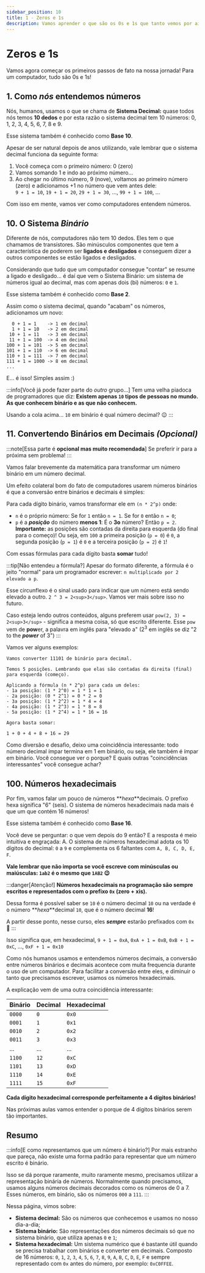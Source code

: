 ```yaml
---
sidebar_position: 10
title: 1 - Zeros e 1s
description: Vamos aprender o que são os 0s e 1s que tanto vemos por aí
---
```


# Zeros e 1s

Vamos agora começar os primeiros passos de fato na nossa jornada! Para um computador, tudo são 0s e 1s!

## 1. Como _nós_ entendemos números

Nós, humanos, usamos o que se chama de **Sistema Decimal:** quase todos nós temos **10 dedos** e por esta razão o sistema decimal tem 10 números: 0, 1, 2, 3, 4, 5, 6, 7, 8 e 9.

Esse sistema também é conhecido como **Base 10**.

Apesar de ser natural depois de anos utilizando, vale lembrar que o sistema decimal funciona da seguinte forma:

1. Você começa com o primeiro número: 0 (zero)
2. Vamos somando 1 e indo ao próximo número...
3. Ao chegar no último número, 9 (nove), voltamos ao primeiro número (zero) e adicionamos +1 no número que vem antes dele:<br/>`9 + 1 = 10`, `19 + 1 = 20`, `29 + 1 = 30`, ..., `99 + 1 = 100`, ...

Com isso em mente, vamos ver como computadores entendem números.

## 10. O Sistema _Binário_

Diferente de nós, computadores não tem 10 dedos. Eles tem o que chamamos de transístores. São minúsculos componentes que tem a característica de poderem ser **ligados e desligados** e conseguem dizer a outros componentes se estão ligados e desligados.

Considerando que tudo que um computador consegue "contar" se resume a ligado e desligado... é daí que vem o Sistema Binário: um sistema de números igual ao decimal, mas com apenas dois (bi) números: `0` e `1`.

Esse sistema também é conhecido como **Base 2**.

Assim como o sistema decimal, quando "acabam" os números, adicionamos um novo:

```text
  0 + 1 = 1    -> 1 em decimal
  1 + 1 = 10   -> 2 em decimal
 10 + 1 = 11   -> 3 em decimal
 11 + 1 = 100  -> 4 em decimal
100 + 1 = 101  -> 5 em decimal
101 + 1 = 110  -> 6 em decimal
110 + 1 = 111  -> 7 em decimal
111 + 1 = 1000 -> 8 em decimal
...
```

E... é isso! Simples assim :)

:::info[Você já pode fazer parte do *outro* grupo...]
Tem uma velha piadoca de programadores que diz: **Existem apenas `10` tipos de pessoas no mundo. As que conhecem binário e as que não conhecem.**

Usando a cola acima... `10` em binário é qual número decimal? 😉
:::

## 11. Convertendo Binários em Decimais _(Opcional)_

:::note[Essa parte é **opcional mas muito recomendada**]
Se preferir ir para a próxima sem problema!
:::

Vamos falar brevemente da matemática para transformar um número binário em um número decimal.

Um efeito colateral bom do fato de computadores usarem números binários é que a conversão entre binários e decimais é simples:

Para cada dígito binário, vamos transformar ele em `(n * 2^p)` onde:

-   `n` é o próprio número: Se for `1` então `n = 1`. Se for `0` então `n = 0`;
-   `p` é a **_posição_** do número **menos 1**: É o **3o** número? Então `p = 2`. **Importante:** as posições são contadas da direita para esquerda (do final para o começo)! Ou seja, em `100` a primeira posição (`p = 0`) é `0`, a segunda posição (`p = 1`) é `0` e a terceira posição (`p = 2`) é `1`!

Com essas fórmulas para cada dígito basta **somar** tudo!

:::tip[Não entendeu a fórmula?]
Apesar do formato diferente, a fórmula é o jeito "normal" para um programador escrever: `n multiplicado por 2 elevado a p`.

Esse circunflexo é o sinal usado para indicar que um número está sendo elevado a outro. `2 ^ 3 = 2<sup>3</sup>`. Vamos ver mais sobre isso no futuro.

Caso esteja lendo outros conteúdos, alguns preferem usar `pow(2, 3) = 2<sup>3</sup>` - significa a mesma coisa, só que escrito diferente. Esse `pow` vem de **pow**er, a palavra em inglês para "elevado a" (2<sup>3</sup> em inglês se diz "2 to the **_power_** of 3")
:::

Vamos ver alguns exemplos:

```text
Vamos converter 11101 de binário para decimal.

Temos 5 posições. Lembrando que elas são contadas da direita (final) para esquerda (começo).

Aplicando a fórmula (n * 2^p) para cada um deles:
- 1a posição: (1 * 2^0) = 1 * 1 = 1
- 2a posição: (0 * 2^1) = 0 * 2 = 0
- 3a posição: (1 * 2^2) = 1 * 4 = 4
- 4a posição: (1 * 2^3) = 1 * 8 = 8
- 5a posição: (1 * 2^4) = 1 * 16 = 16

Agora basta somar:

1 + 0 + 4 + 8 + 16 = 29
```

Como diversão e desafio, deixo uma coincidência interessante: todo número decimal ímpar termina em 1 em binário, ou seja, ele também é ímpar em binário. Você consegue ver o porque? E quais outras "coincidências interessantes" você consegue achar?

## 100. Números hexadecimais

Por fim, vamos falar um pouco de números **_hexa_**decimais. O prefixo hexa significa "6" (seis). O sistema de números hexadecimais nada mais é que um que contém 16 números!

Esse sistema também é conhecido como **Base 16**.

Você deve se perguntar: o que vem depois do 9 então? E a resposta é meio intuitiva e engraçada: A. O sistema de números hexadecimal adota os 10 dígitos do decimal: `0` a `9` e complementa os 6 faltantes com `A, B, C, D, E, F`.

**Vale lembrar que não importa se você escreve com minúsculas ou maiúsculas: `1ab2` é o mesmo que `1AB2` 😉**

:::danger[Atenção!]
**Números hexadecimais na programação são sempre escritos e representados com o prefixo `0x` (zero + xis).**

Dessa forma é possível saber se `10` é o número decimal `10` ou na verdade é o número **_hexa_**decimal `10`, que é o número decimal **16**!

A partir desse ponto, nesse curso, eles ***sempre*** estarão prefixados com `0x` 👀
:::

Isso significa que, em hexadecimal, `9 + 1 = 0xA`, `0xA + 1 = 0xB`, `0xB + 1 = 0xC`, ..., `0xF + 1 = 0x10`

Como nós humanos usamos e entendemos números decimais, a conversão entre números binários e decimais acontece com muita frequencia durante o uso de um computador. Para facilitar a conversão entre eles, e diminuir o tanto que precisamos escrever, usamos os números hexadecimais.

A explicação vem de uma outra coincidência interessante:

| Binário | Decimal | Hexadecimal |
| ------- | ------- | ----------- |
| `0000`  | `0`     | `0x0`       |
| `0001`  | `1`     | `0x1`       |
| `0010`  | `2`     | `0x2`       |
| `0011`  | `3`     | `0x3`       |
| ...     | ...     | ...         |
| `1100`  | `12`    | `0xC`       |
| `1101`  | `13`    | `0xD`       |
| `1110`  | `14`    | `0xE`       |
| `1111`  | `15`    | `0xF`       |

**Cada dígito hexadecimal corresponde perfeitamente a 4 dígitos binários!**

Nas próximas aulas vamos entender o porque de 4 dígitos binários serem tão importantes.

## Resumo

:::info[E como representamos que um número é binário?]
Por mais estranho que pareça, não existe uma forma padrão para representar que um número escrito é binário.

Isso se dá porque raramente, muito raramente mesmo, precisamos utilizar a representação binária de números. Normalmente quando precisamos, usamos alguns números decimais decorados como os números de 0 a 7. Esses números, em binário, são os números `000` a `111`.
:::

Nessa página, vimos sobre:

* **Sistema decimal:** São os números que conhecemos e usamos no nosso dia-a-dia;
* **Sistema binário:** São representações dos números decimais só que no sistema binário, que utiliza apenas `0` e `1`;
* **Sistema hexadecimal:** Um sistema numérico que é bastante útil quando se precisa trabalhar com binários e converter em decimais. Composto de 16 números: `0`, `1`, `2`, `3`, `4`, `5`, `6`, `7`, `8`, `9`, `A`, `B`, `C`, `D`, `E`, `F` e sempre representado com `0x` antes do número, por exemplo: `0xC0FFEE`.
